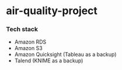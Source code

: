 # air-quality-project

### Tech stack

-	Amazon RDS
-	Amazon S3
-	Amazon Quicksight (Tableau as a backup)
-	Talend (KNIME as a backup)
